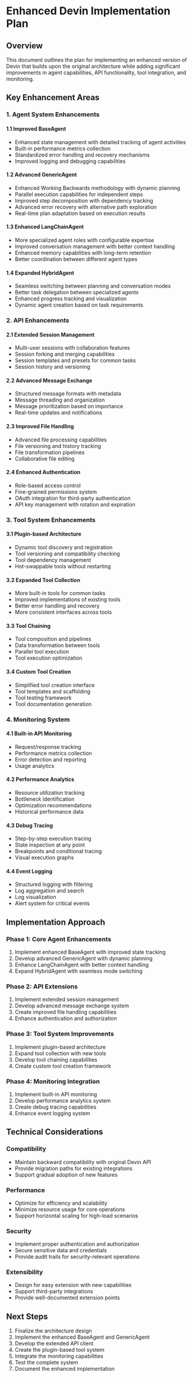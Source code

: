 # Enhanced Devin Implementation Plan

## Overview

This document outlines the plan for implementing an enhanced version of Devin that builds upon the original architecture while adding significant improvements in agent capabilities, API functionality, tool integration, and monitoring.

## Key Enhancement Areas

### 1. Agent System Enhancements

#### 1.1 Improved BaseAgent
- Enhanced state management with detailed tracking of agent activities
- Built-in performance metrics collection
- Standardized error handling and recovery mechanisms
- Improved logging and debugging capabilities

#### 1.2 Advanced GenericAgent
- Enhanced Working Backwards methodology with dynamic planning
- Parallel execution capabilities for independent steps
- Improved step decomposition with dependency tracking
- Advanced error recovery with alternative path exploration
- Real-time plan adaptation based on execution results

#### 1.3 Enhanced LangChainAgent
- More specialized agent roles with configurable expertise
- Improved conversation management with better context handling
- Enhanced memory capabilities with long-term retention
- Better coordination between different agent types

#### 1.4 Expanded HybridAgent
- Seamless switching between planning and conversation modes
- Better task delegation between specialized agents
- Enhanced progress tracking and visualization
- Dynamic agent creation based on task requirements

### 2. API Enhancements

#### 2.1 Extended Session Management
- Multi-user sessions with collaboration features
- Session forking and merging capabilities
- Session templates and presets for common tasks
- Session history and versioning

#### 2.2 Advanced Message Exchange
- Structured message formats with metadata
- Message threading and organization
- Message prioritization based on importance
- Real-time updates and notifications

#### 2.3 Improved File Handling
- Advanced file processing capabilities
- File versioning and history tracking
- File transformation pipelines
- Collaborative file editing

#### 2.4 Enhanced Authentication
- Role-based access control
- Fine-grained permissions system
- OAuth integration for third-party authentication
- API key management with rotation and expiration

### 3. Tool System Enhancements

#### 3.1 Plugin-based Architecture
- Dynamic tool discovery and registration
- Tool versioning and compatibility checking
- Tool dependency management
- Hot-swappable tools without restarting

#### 3.2 Expanded Tool Collection
- More built-in tools for common tasks
- Improved implementations of existing tools
- Better error handling and recovery
- More consistent interfaces across tools

#### 3.3 Tool Chaining
- Tool composition and pipelines
- Data transformation between tools
- Parallel tool execution
- Tool execution optimization

#### 3.4 Custom Tool Creation
- Simplified tool creation interface
- Tool templates and scaffolding
- Tool testing framework
- Tool documentation generation

### 4. Monitoring System

#### 4.1 Built-in API Monitoring
- Request/response tracking
- Performance metrics collection
- Error detection and reporting
- Usage analytics

#### 4.2 Performance Analytics
- Resource utilization tracking
- Bottleneck identification
- Optimization recommendations
- Historical performance data

#### 4.3 Debug Tracing
- Step-by-step execution tracing
- State inspection at any point
- Breakpoints and conditional tracing
- Visual execution graphs

#### 4.4 Event Logging
- Structured logging with filtering
- Log aggregation and search
- Log visualization
- Alert system for critical events

## Implementation Approach

### Phase 1: Core Agent Enhancements
1. Implement enhanced BaseAgent with improved state tracking
2. Develop advanced GenericAgent with dynamic planning
3. Enhance LangChainAgent with better context handling
4. Expand HybridAgent with seamless mode switching

### Phase 2: API Extensions
1. Implement extended session management
2. Develop advanced message exchange system
3. Create improved file handling capabilities
4. Enhance authentication and authorization

### Phase 3: Tool System Improvements
1. Implement plugin-based architecture
2. Expand tool collection with new tools
3. Develop tool chaining capabilities
4. Create custom tool creation framework

### Phase 4: Monitoring Integration
1. Implement built-in API monitoring
2. Develop performance analytics system
3. Create debug tracing capabilities
4. Enhance event logging system

## Technical Considerations

### Compatibility
- Maintain backward compatibility with original Devin API
- Provide migration paths for existing integrations
- Support gradual adoption of new features

### Performance
- Optimize for efficiency and scalability
- Minimize resource usage for core operations
- Support horizontal scaling for high-load scenarios

### Security
- Implement proper authentication and authorization
- Secure sensitive data and credentials
- Provide audit trails for security-relevant operations

### Extensibility
- Design for easy extension with new capabilities
- Support third-party integrations
- Provide well-documented extension points

## Next Steps

1. Finalize the architecture design
2. Implement the enhanced BaseAgent and GenericAgent
3. Develop the extended API client
4. Create the plugin-based tool system
5. Integrate the monitoring capabilities
6. Test the complete system
7. Document the enhanced implementation
